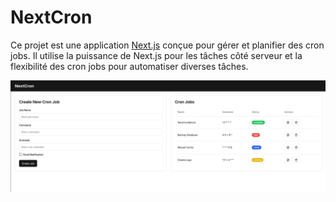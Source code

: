 # NextCron

Ce projet est une application [Next.js](https://nextjs.org/) conçue pour gérer et planifier des cron jobs. Il utilise la puissance de Next.js pour les tâches côté serveur et la flexibilité des cron jobs pour automatiser diverses tâches.

![alt text](image.png)
